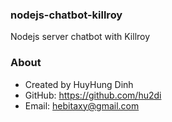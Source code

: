 ### nodejs-chatbot-killroy
Nodejs server chatbot with Killroy

### About
- Created by HuyHung Dinh
- GitHub: https://github.com/hu2di
- Email: hebitaxy@gmail.com
